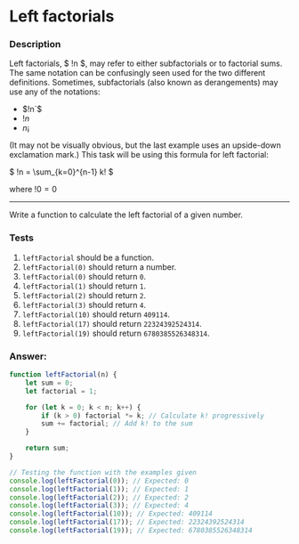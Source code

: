 # Left factorials

### Description

Left factorials, $ !n $, may refer to either subfactorials or to factorial sums. The same notation can be confusingly seen used for the two different definitions. Sometimes, subfactorials (also known as derangements) may use any of the notations:

- $!n`$
- $!n$
- $n¡$

(It may not be visually obvious, but the last example uses an upside-down exclamation mark.) This task will be using this formula for left factorial:

$ !n = \sum_{k=0}^{n-1} k! $

where $!0 = 0$

---

Write a function to calculate the left factorial of a given number.

### Tests

1. `leftFactorial` should be a function.
2. `leftFactorial(0)` should return a number.
3. `leftFactorial(0)` should return `0`.
4. `leftFactorial(1)` should return `1`.
5. `leftFactorial(2)` should return `2`.
6. `leftFactorial(3)` should return `4`.
7. `leftFactorial(10)` should return `409114`.
8. `leftFactorial(17)` should return `22324392524314`.
9. `leftFactorial(19)` should return `6780385526348314`.

### Answer:

```javascript
function leftFactorial(n) {
    let sum = 0;
    let factorial = 1;

    for (let k = 0; k < n; k++) {
        if (k > 0) factorial *= k; // Calculate k! progressively
        sum += factorial; // Add k! to the sum
    }

    return sum;
}

// Testing the function with the examples given
console.log(leftFactorial(0)); // Expected: 0
console.log(leftFactorial(1)); // Expected: 1
console.log(leftFactorial(2)); // Expected: 2
console.log(leftFactorial(3)); // Expected: 4
console.log(leftFactorial(10)); // Expected: 409114
console.log(leftFactorial(17)); // Expected: 22324392524314
console.log(leftFactorial(19)); // Expected: 6780385526348314
```